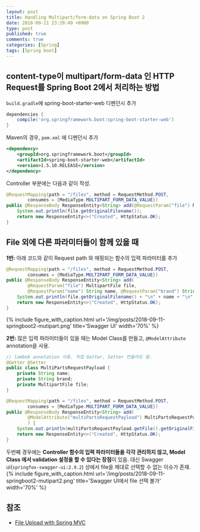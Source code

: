 ```yaml
---
layout: post
title: Handling Multipart/form-data on Spring Boot 2
date: 2018-09-11 23:29:49 +0900
type: post
published: true
comments: true
categories: [Spring]
tags: [Spring boot]
---
```


## content-type이 multipart/form-data 인 HTTP Request를 Spring Boot 2에서 처리하는 방법

`build.gradle`에 spring-boot-starter-web 디펜던시 추가
```gradle
dependencies {
	compile('org.springframework.boot:spring-boot-starter-web')
}
```
Maven의 경우, `pom.xml` 에 디펜던시 추가
```xml
<dependency>
    <groupId>org.springframework.boot</groupId>
    <artifactId>spring-boot-starter-web</artifactId>
    <version>1.5.10.RELEASE</version>
</dependency>
```
Controller 부분에는 다음과 같이 작성.
```java
@RequestMapping(path = "/files", method = RequestMethod.POST,
        consumes = {MediaType.MULTIPART_FORM_DATA_VALUE})
public @ResponseBody ResponseEntity<String> add(@RequestParam("file") MultipartFile file) {
    System.out.println(file.getOriginalFilename());
    return new ResponseEntity<>("Created", HttpStatus.OK);
}
```


## File 외에 다른 파라미터들이 함께 있을 때
**1번:** 아래 코드와 같이 Request path 와 매핑되는 함수의 입력 파라미터를 추가
```java
@RequestMapping(path = "/files", method = RequestMethod.POST,
        consumes = {MediaType.MULTIPART_FORM_DATA_VALUE})
public @ResponseBody ResponseEntity<String> add(
        @RequestParam("file") MultipartFile file,
        @RequestParam("name") String name, @RequestParam("brand") String brand) {
    System.out.println(file.getOriginalFilename() + "\n" + name + "\n" + brand);
    return new ResponseEntity<>("Created", HttpStatus.OK);
}
```
{% include figure_with_caption.html
   url='/img/posts/2018-09-11-springboot2-mutipart.png'
   title='Swagger UI'
   width='70%' %}

**2번:** 많은 입력 파라미터들이 있을 때는 Model Class를 만들고, `@ModelAttribute` annotation을 사용.
```java
// lombok annotation 사용. 직접 Getter, Setter 만들어도 됨.
@Getter @Setter
public class MultiPartsRequestPayload {
    private String name;
    private String brand;
    private MultipartFile file;
}

@RequestMapping(path = "/files", method = RequestMethod.POST,
        consumes = {MediaType.MULTIPART_FORM_DATA_VALUE})
public @ResponseBody ResponseEntity<String> add(
        @ModelAttribute("multiPartsRequestPayload") MultiPartsRequestPayload multiPartsRequestPayload
        ) {
    System.out.println(multiPartsRequestPayload.getFile().getOriginalFilename() + "\n" + multiPartsRequestPayload.getName() + "\n" + multiPartsRequestPayload.getBrand());
    return new ResponseEntity<>("Created", HttpStatus.OK);
}
```

두번째 경우에는 **Controller 함수의 입력 파라미터들을 각각 관리하지 않고, Model Class 에서 validation 설정을 할 수 있다는 장점**이 있음.
대신 Swagger ui(`springfox-swagger-ui:2.9.2`) 상에서 file을 제대로 선택할 수 없는 이슈가 존재.
{% include figure_with_caption.html
   url='/img/posts/2018-09-11-springboot2-mutipart2.png'
   title='Swagger UI에서 file 선택 불가'
   width='70%' %}

## 참조
- [File Upload with Spring MVC](https://www.baeldung.com/spring-file-upload)
